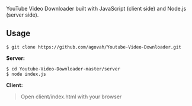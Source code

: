 YouTube Video Downloader built with JavaScript (client side) and Node.js (server side).

## Usage

```
$ git clone https://github.com/agovah/Youtube-Video-Downloader.git
```

**Server:**
```
$ cd Youtube-Video-Downloader-master/server
$ node index.js
```

**Client:**

> Open client/index.html with your browser
